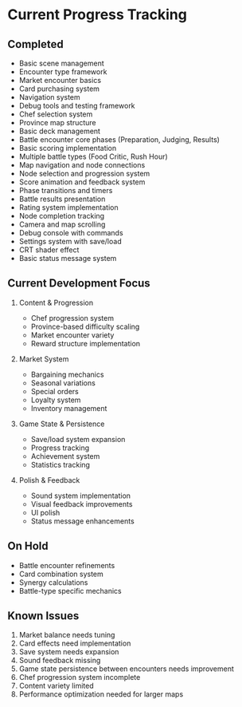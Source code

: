 # Current Progress Tracking

## Completed
- Basic scene management
- Encounter type framework
- Market encounter basics
- Card purchasing system
- Navigation system
- Debug tools and testing framework
- Chef selection system
- Province map structure
- Basic deck management
- Battle encounter core phases (Preparation, Judging, Results)
- Basic scoring implementation
- Multiple battle types (Food Critic, Rush Hour)
- Map navigation and node connections
- Node selection and progression system
- Score animation and feedback system
- Phase transitions and timers
- Battle results presentation
- Rating system implementation
- Node completion tracking
- Camera and map scrolling
- Debug console with commands
- Settings system with save/load
- CRT shader effect
- Basic status message system

## Current Development Focus
1. Content & Progression
   - Chef progression system
   - Province-based difficulty scaling
   - Market encounter variety
   - Reward structure implementation

2. Market System
   - Bargaining mechanics
   - Seasonal variations
   - Special orders
   - Loyalty system
   - Inventory management

3. Game State & Persistence
   - Save/load system expansion
   - Progress tracking
   - Achievement system
   - Statistics tracking

4. Polish & Feedback
   - Sound system implementation
   - Visual feedback improvements
   - UI polish
   - Status message enhancements

## On Hold
- Battle encounter refinements
- Card combination system
- Synergy calculations
- Battle-type specific mechanics

## Known Issues
1. Market balance needs tuning
2. Card effects need implementation
3. Save system needs expansion
4. Sound feedback missing
5. Game state persistence between encounters needs improvement
6. Chef progression system incomplete
7. Content variety limited
8. Performance optimization needed for larger maps

